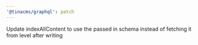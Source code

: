 ```yaml
---
'@tinacms/graphql': patch
---
```


Update indexAllContent to use the passed in schema instead of fetching it from level after writing
